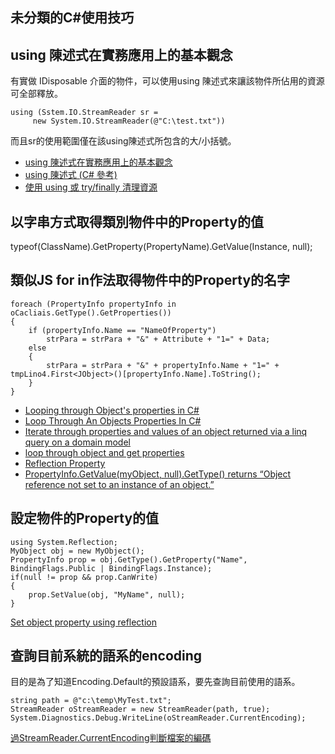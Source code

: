 未分類的C#使用技巧
------

## using 陳述式在實務應用上的基本觀念

有實做 IDisposable 介面的物件，可以使用using 陳述式來讓該物件所佔用的資源可全部釋放。

	using (Sstem.IO.StreamReader sr = 
         new System.IO.StreamReader(@"C:\test.txt"))

而且sr的使用範圍僅在該using陳述式所包含的大/小括號。

* [using 陳述式在實務應用上的基本觀念](http://blog.miniasp.com/post/2009/10/13/About-CSharp-using-Statement-misunderstanding-on-try-catch-finally.aspx)
* [using 陳述式 (C# 參考)](http://msdn.microsoft.com/zh-tw/library/yh598w02.aspx)
* [使用 using 或 try/finally 清理資源](http://www.dotblogs.com.tw/yc421206/archive/2011/06/09/27445.aspx)

## 以字串方式取得類別物件中的Property的值 
typeof(ClassName).GetProperty(PropertyName).GetValue(Instance, null);

## 類似JS for in作法取得物件中的Property的名字

	foreach (PropertyInfo propertyInfo in oCacliais.GetType().GetProperties())
	{
	    if (propertyInfo.Name == "NameOfProperty")
	        strPara = strPara + "&" + Attribute + "1=" + Data;
	    else
	    {
	        strPara = strPara + "&" + propertyInfo.Name + "1=" + tmpLino4.First<JObject>()[propertyInfo.Name].ToString();
	    }
	}

* [Looping through Object's properties in C#](http://www.codeproject.com/Articles/206999/Looping-through-Objects-properties-in-C-Sharp)
* [Loop Through An Objects Properties In C#](http://stackoverflow.com/questions/957783/loop-through-an-objects-properties-in-c-sharp)
* [Iterate through properties and values of an object returned via a linq query on a domain model](http://stackoverflow.com/questions/9724247/iterate-through-properties-and-values-of-an-object-returned-via-a-linq-query-on)
* [loop through object and get properties](http://stackoverflow.com/questions/15586123/loop-through-object-and-get-properties)
* [Reflection Property](http://www.dotnetperls.com/reflection-property)
* [PropertyInfo.GetValue(myObject, null).GetType() returns “Object reference not set to an instance of an object.”](http://stackoverflow.com/questions/5748931/propertyinfo-getvaluemyobject-null-gettype-returns-object-reference-not-se)

## 設定物件的Property的值

	using System.Reflection;
	MyObject obj = new MyObject();
	PropertyInfo prop = obj.GetType().GetProperty("Name", BindingFlags.Public | BindingFlags.Instance);
	if(null != prop && prop.CanWrite)
	{
	    prop.SetValue(obj, "MyName", null);
	}

[Set object property using reflection](http://stackoverflow.com/questions/619767/set-object-property-using-reflection)

## 查詢目前系統的語系的encoding
目的是為了知道Encoding.Default的預設語系，要先查詢目前使用的語系。

	string path = @"c:\temp\MyTest.txt";
	StreamReader oStreamReader = new StreamReader(path, true);
	System.Diagnostics.Debug.WriteLine(oStreamReader.CurrentEncoding);

[過StreamReader.CurrentEncoding判斷檔案的編碼](http://www.dotblogs.com.tw/rainmaker/archive/2013/05/20/104547.aspx)